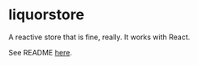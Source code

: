 # liquorstore

A reactive store that is fine, really. It works with React.

See README [here](https://github.com/steveruizok/liquorstore).
